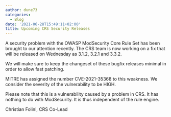 ```yaml
---
author: dune73
categories:
  - Blog
date: '2021-06-28T15:49:11+02:00'
title: Upcoming CRS Security Releases
---
```


A security problem with the OWASP ModSecurity Core Rule Set has been brought to our attention recently. The CRS team is now working on a fix that will be released on Wednesday as 3.1.2, 3.2.1 and 3.3.2.  
  
We will make sure to keep the changeset of these bugfix releases minimal in order to allow fast patching.  
  
MITRE has assigned the number CVE-2021-35368 to this weakness. We consider the severity of the vulnerability to be HIGH.  
  
Please note that this is a vulnerability caused by a problem in CRS. It has nothing to do with ModSecurity. It is thus independent of the rule engine.  
  
Christian Folini, CRS Co-Lead
